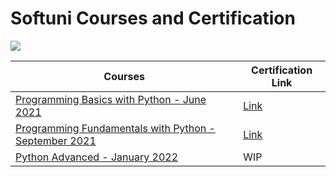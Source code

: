 # Softuni Courses and Certification
[![](https://upload.wikimedia.org/wikipedia/commons/thumb/archive/7/76/20171030100647%21Logo_Software_University_%28SoftUni%29_-_blue.png/120px-Logo_Software_University_%28SoftUni%29_-_blue.png)](https://softuni.bg/)


| Courses  |  Certification Link  |
| ------------ | ------------ |
| [Programming Basics with Python - June 2021](https://softuni.bg/trainings/3441/programming-basics-with-python-june-2021 "Programming Basics with Python - June 2021") | [Link](https://softuni.bg/certificates/details/109878/e614d4e7 "Link")   |
| [Programming Fundamentals with Python - September 2021](https://softuni.bg/trainings/3450/programming-fundamentals-with-python-september-2021 "Programming Fundamentals with Python - September 2021")  |  [Link](https://softuni.bg/certificates/details/119419/395d6f55 "Link") |
| [Python Advanced - January 2022](https://softuni.bg/modules/74/python-advanced/1325 "Python Advanced") | WIP |

